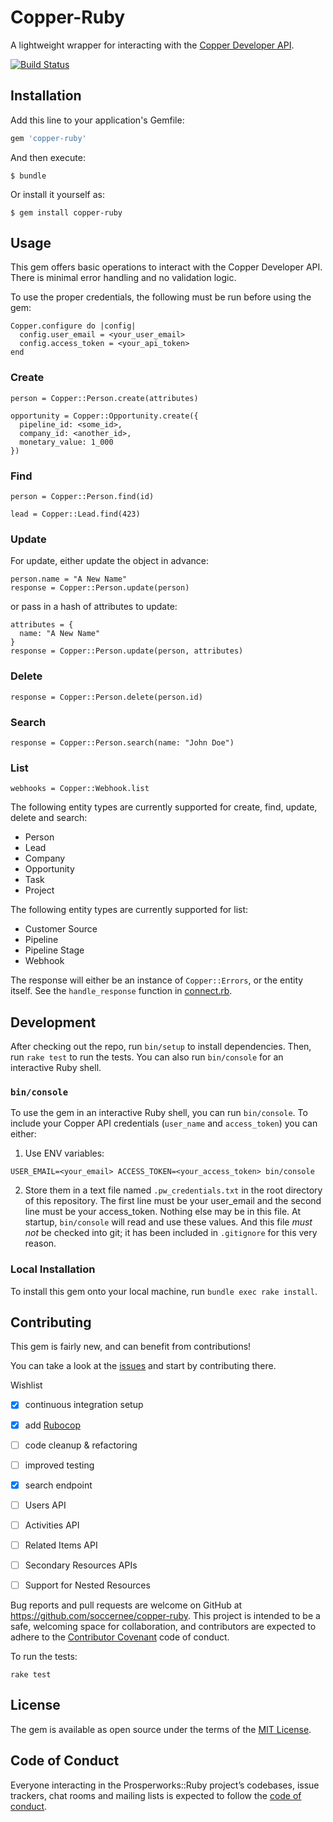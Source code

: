 # Copper-Ruby

A lightweight wrapper for interacting with the [Copper Developer API](https://www.copper.com/developer_api).

[![Build Status](https://travis-ci.org/soccernee/copper-ruby.svg?branch=master)](https://travis-ci.org/soccernee/copper-ruby)

## Installation

Add this line to your application's Gemfile:

```ruby
gem 'copper-ruby'
```

And then execute:

    $ bundle

Or install it yourself as:

    $ gem install copper-ruby

## Usage

This gem offers basic operations to interact with the Copper Developer API. There is minimal error handling and no validation logic.

To use the proper credentials, the following must be run before using the gem:

```
Copper.configure do |config|
  config.user_email = <your_user_email>
  config.access_token = <your_api_token>
end
```

### Create

```
person = Copper::Person.create(attributes)

opportunity = Copper::Opportunity.create({
  pipeline_id: <some_id>,
  company_id: <another_id>,
  monetary_value: 1_000
})

```

### Find

```
person = Copper::Person.find(id)

lead = Copper::Lead.find(423)
```

### Update

For update, either update the object in advance:

```
person.name = "A New Name"
response = Copper::Person.update(person)
```

or pass in a hash of attributes to update:

```
attributes = {
  name: "A New Name"
}
response = Copper::Person.update(person, attributes)

```

### Delete

```
response = Copper::Person.delete(person.id)

```
### Search

```
response = Copper::Person.search(name: "John Doe")
```

### List

```
webhooks = Copper::Webhook.list
```

The following entity types are currently supported for create, find, update, delete and search:
* Person
* Lead
* Company
* Opportunity
* Task
* Project

The following entity types are currently supported for list:
* Customer Source
* Pipeline
* Pipeline Stage
* Webhook

The response will either be an instance of `Copper::Errors`, or the entity itself. See the `handle_response` function in [connect.rb](lib/copper/api_operations/connect.rb).


## Development

After checking out the repo, run `bin/setup` to install dependencies. Then, run `rake test` to run the tests. You can also run `bin/console` for an interactive Ruby shell.

### `bin/console`

To use the gem in an interactive Ruby shell, you can run `bin/console`. To include your Copper API credentials (`user_name` and `access_token`) you can either:

1. Use ENV variables:
```
USER_EMAIL=<your_email> ACCESS_TOKEN=<your_access_token> bin/console
```
2. Store them in a text file named `.pw_credentials.txt` in the root directory of this repository. The first line must be your user_email and the second line must be your access_token. Nothing else may be in this file. At startup, `bin/console` will read and use these values. And this file *must not* be checked into git; it has been included in `.gitignore` for this very reason.

### Local Installation

To install this gem onto your local machine, run `bundle exec rake install`.

## Contributing

This gem is fairly new, and can benefit from contributions!

You can take a look at the [issues](https://github.com/soccernee/copper-ruby/issues) and start by contributing there.

Wishlist
- [X] continuous integration setup
- [X] add [Rubocop](https://github.com/bbatsov/rubocop)
- [ ] code cleanup & refactoring
- [ ] improved testing
- [X] search endpoint
- [ ] Users API
- [ ] Activities API
- [ ] Related Items API
- [ ] Secondary Resources APIs
- [ ] Support for Nested Resources


Bug reports and pull requests are welcome on GitHub at https://github.com/soccernee/copper-ruby. This project is intended to be a safe, welcoming space for collaboration, and contributors are expected to adhere to the [Contributor Covenant](http://contributor-covenant.org) code of conduct.

To run the tests:
```
rake test
```

## License

The gem is available as open source under the terms of the [MIT License](http://opensource.org/licenses/MIT).

## Code of Conduct

Everyone interacting in the Prosperworks::Ruby project’s codebases, issue trackers, chat rooms and mailing lists is expected to follow the [code of conduct](https://github.com/soccernee/copper-ruby/blob/master/CODE_OF_CONDUCT.md).
